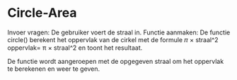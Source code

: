 # Circle-Area
Invoer vragen: De gebruiker voert de straal in.
Functie aanmaken: De functie circle() berekent het oppervlak van de cirkel met de formule 
𝜋 × straal^2
oppervlak= π × straal^2 en toont het resultaat.

De functie wordt aangeroepen met de opgegeven straal om het oppervlak te berekenen en weer te geven.
